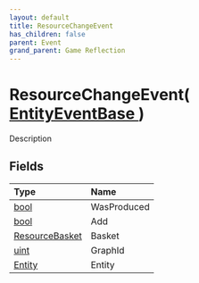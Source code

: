 ```yaml
---
layout: default
title: ResourceChangeEvent
has_children: false
parent: Event
grand_parent: Game Reflection
---
```

# ResourceChangeEvent( [ EntityEventBase ](/docs/game-reflection/events/entity_event_base) )
Description 

## Fields

| Type | Name |
|:-------------|:--------------|
| [bool](/docs/game-reflection/components/bool) | WasProduced |
| [bool](/docs/game-reflection/components/bool) | Add |
| [ResourceBasket](/docs/game-reflection/classes/resource_basket) | Basket |
| [uint](/docs/game-reflection/components/uint) | GraphId |
| [Entity](/docs/game-reflection/classes/entity) | Entity |

